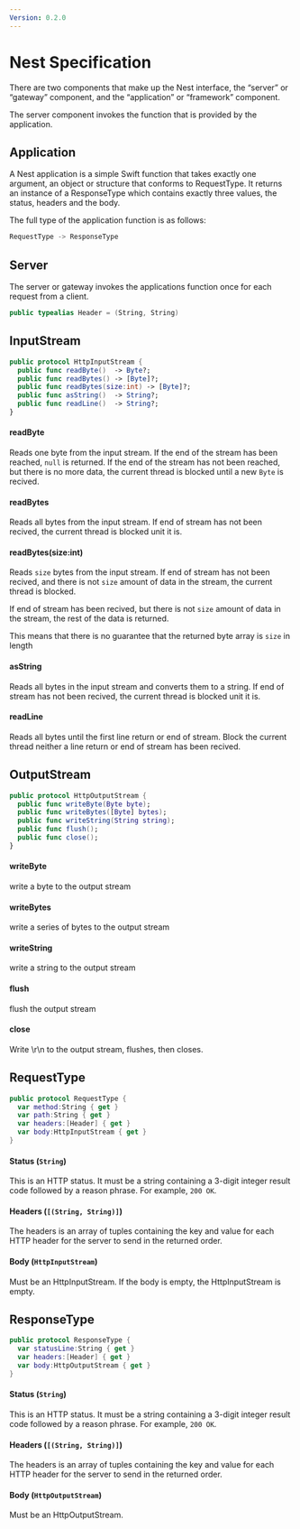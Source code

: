 ```yaml
---
Version: 0.2.0
---
```


# Nest Specification

There are two components that make up the Nest interface, the “server” or
“gateway” component, and the “application” or “framework” component.

The server component invokes the function that is provided by the application.

## Application

A Nest application is a simple Swift function that takes exactly one argument,
an object or structure that conforms to RequestType. It returns an instance
of a ResponseType which contains exactly three values, the status, headers
and the body.

The full type of the application function is as follows:

```swift
RequestType -> ResponseType
```

## Server

The server or gateway invokes the applications function once for each request
from a client.

```swift
public typealias Header = (String, String)
```

## InputStream

```swift
public protocol HttpInputStream {
  public func readByte()  -> Byte?;
  public func readBytes() -> [Byte]?;
  public func readBytes(size:int) -> [Byte]?;
  public func asString()  -> String?;
  public func readLine()  -> String?;
}
```

#### readByte

Reads one byte from the input stream.
If the end of the stream has been reached, `null` is returned.
If the end of the stream has not been reached, but there is no more data,
the current thread is blocked until a new `Byte` is recived.

#### readBytes

Reads all bytes from the input stream.
If end of stream has not been recived, the current thread is blocked unit it is.

#### readBytes(size:int)

Reads `size` bytes from the input stream.
If end of stream has not been recived, and there is not `size` amount of data in the stream,
the current thread is blocked.

If end of stream has been recived, but there is not `size` amount of data in the stream,
the rest of the data is returned.

This means that there is no guarantee that the returned byte array is `size` in length

#### asString

Reads all bytes in the input stream and converts them to a string.
If end of stream has not been recived, the current thread is blocked unit it is.

#### readLine

Reads all bytes until the first line return or end of stream.
Block the current thread neither a line return or end of stream has been recived.

## OutputStream

```swift
public protocol HttpOutputStream {
  public func writeByte(Byte byte);
  public func writeBytes([Byte] bytes);
  public func writeString(String string);
  public func flush();
  public func close();
}
```

#### writeByte

write a byte to the output stream

#### writeBytes

write a series of bytes to the output stream

#### writeString

write a string to the output stream

#### flush

flush the output stream

#### close

Write \r\n to the output stream, flushes, then closes.

## RequestType

```swift
public protocol RequestType {
  var method:String { get }
  var path:String { get }
  var headers:[Header] { get }
  var body:HttpInputStream { get }
}
```

#### Status (`String`)

This is an HTTP status. It must be a string containing a 3-digit integer result code followed by a reason phrase. For example, `200 OK`.

#### Headers (`[(String, String)]`)

The headers is an array of tuples containing the key and value for each HTTP header for the server to send in the returned order.

#### Body (`HttpInputStream`)

Must be an HttpInputStream. If the body is empty, the HttpInputStream is empty.

## ResponseType

```swift
public protocol ResponseType {
  var statusLine:String { get }
  var headers:[Header] { get }
  var body:HttpOutputStream { get }
}
```

#### Status (`String`)

This is an HTTP status. It must be a string containing a 3-digit integer result code followed by a reason phrase. For example, `200 OK`.

#### Headers (`[(String, String)]`)

The headers is an array of tuples containing the key and value for each HTTP header for the server to send in the returned order.

#### Body (`HttpOutputStream`)

Must be an HttpOutputStream.

